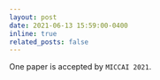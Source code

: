 ```yaml
---
layout: post
date: 2021-06-13 15:59:00-0400
inline: true
related_posts: false
---
```


One paper is accepted by `MICCAI 2021`.
